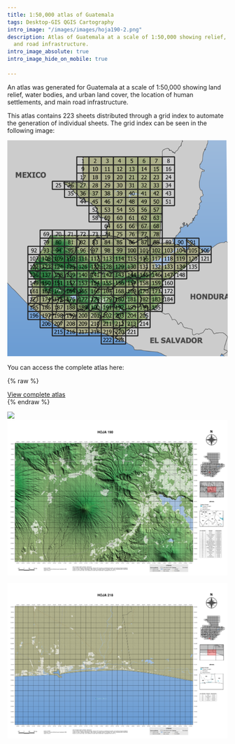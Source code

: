 ```yaml
---
title: 1:50,000 atlas of Guatemala
tags: Desktop-GIS QGIS Cartography
intro_image: "/images/images/hoja190-2.png"
description: Atlas of Guatemala at a scale of 1:50,000 showing relief, human settlements
  and road infrastructure.
intro_image_absolute: true
intro_image_hide_on_mobile: true

---
```

An atlas was generated for Guatemala at a scale of 1:50,000 showing land relief, water bodies, and urban land cover, the location of human settlements, and main road infrastructure.

This atlas contains 223 sheets distributed through a grid index to automate the generation of individual sheets. The grid index can be seen in the following image:

![](/images/images/cudricula_indice.png)

You can access the complete atlas here:

{% raw %}
<div class="call-box-bottom"><a href="https://drive.google.com/drive/folders/1R6WtR8lghIKzZNXNHEI5zWbMZV8_ImOT" class="button">View complete atlas</a></div>
{% endraw %}

![](/images/images/hoja176.png)![](/images/images/hoja190.png)

![](/images/images/hoja218.png)
